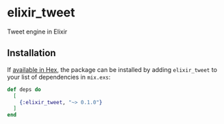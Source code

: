 # elixir_tweet
Tweet engine in Elixir

## Installation

If [available in Hex](https://hex.pm/docs/publish), the package can be installed
by adding `elixir_tweet` to your list of dependencies in `mix.exs`:

```elixir
def deps do
  [
    {:elixir_tweet, "~> 0.1.0"}
  ]
end
```